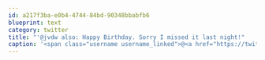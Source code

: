```yaml
---
id: a217f3ba-e0b4-4744-84bd-90348bbabfb6
blueprint: text
category: twitter
title: "'@jvdw also: Happy Birthday. Sorry I missed it last night!"
caption: '<span class="username username_linked">@<a href="https://twitter.com/jvdw" title="John van der Woude">jvdw</a></span> also: Happy Birthday. Sorry I missed it last night!'
---
```

